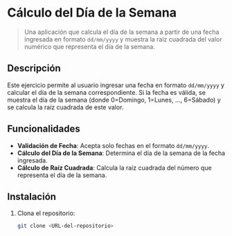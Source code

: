 # Cálculo del Día de la Semana

> Una aplicación que calcula el día de la semana a partir de una fecha ingresada en formato `dd/mm/yyyy` y muestra la raíz cuadrada del valor numérico que representa el día de la semana.

## Descripción

Este ejercicio permite al usuario ingresar una fecha en formato `dd/mm/yyyy` y calcular el día de la semana correspondiente. Si la fecha es válida, se muestra el día de la semana (donde 0=Domingo, 1=Lunes, ..., 6=Sábado) y se calcula la raíz cuadrada de este valor.

## Funcionalidades

- **Validación de Fecha**: Acepta solo fechas en el formato `dd/mm/yyyy`.
- **Cálculo del Día de la Semana**: Determina el día de la semana de la fecha ingresada.
- **Cálculo de Raíz Cuadrada**: Calcula la raíz cuadrada del número que representa el día de la semana.

## Instalación

1. Clona el repositorio:
   ```bash
   git clone <URL-del-repositorio>
